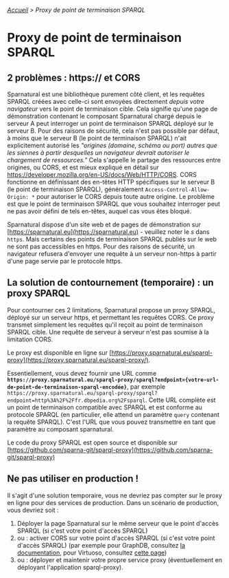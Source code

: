 _[Accueil](index.html) > Proxy de point de terminaison SPARQL_

# Proxy de point de terminaison SPARQL

## 2 problèmes : https:// et CORS

Sparnatural est une bibliothèque purement côté client, et les requêtes SPARQL créées avec celle-ci sont envoyées directement *depuis votre navigateur* vers le point de terminaison cible. Cela signifie qu'une page de démonstration contenant le composant Sparnatural chargé depuis le serveur A peut interroger un point de terminaison SPARQL déployé sur le serveur B. Pour des raisons de sécurité, cela n'est pas possible par défaut, à moins que le serveur B (le point de terminaison SPARQL) n'ait explicitement autorisé les *"origines (domaine, schéma ou port) autres que les siennes à partir desquelles un navigateur devrait autoriser le chargement de ressources."* Cela s'appelle le partage des ressources entre origines, ou CORS, et est mieux expliqué en détail sur https://developer.mozilla.org/en-US/docs/Web/HTTP/CORS. CORS fonctionne en définissant des en-têtes HTTP spécifiques sur le serveur B (le point de terminaison SPARQL), généralement `Access-Control-Allow-Origin: *` pour autoriser le CORS depuis toute autre origine. Le problème est que le point de terminaison SPARQL que vous souhaitez interroger peut ne pas avoir défini de tels en-têtes, auquel cas vous êtes bloqué.

Sparnatural dispose d'un site web et de pages de démonstration sur [https://sparnatural.eu](https://sparnatural.eu) - veuillez noter le *s* dans `https`. Mais certains des points de terminaison SPARQL publiés sur le web ne sont pas accessibles en https. Pour des raisons de sécurité, un navigateur refusera d'envoyer une requête à un serveur non-https à partir d'une page servie par le protocole https.

## La solution de contournement (temporaire) : un proxy SPARQL

Pour contourner ces 2 limitations, Sparnatural propose un proxy SPARQL, déployé sur un serveur https, et permettant les requêtes CORS. Ce proxy transmet simplement les requêtes qu'il reçoit au point de terminaison SPARQL cible. Une requête de serveur à serveur n'est pas soumise à la limitation CORS.

Le proxy est disponible en ligne sur [https://proxy.sparnatural.eu/sparql-proxy](https://proxy.sparnatural.eu/sparql-proxy/).

Essentiellement, vous devez fournir une URL comme **`https://proxy.sparnatural.eu/sparql-proxy/sparql?endpoint={votre-url-de-point-de-terminaison-sparql-encodée}`**, par exemple `https://proxy.sparnatural.eu/sparql-proxy/sparql?endpoint=http%3A%2F%2Ffr.dbpedia.org%2Fsparql`. Cette URL complète est un point de terminaison compatible avec SPARQL et est conforme au protocole SPARQL (en particulier, elle attend un paramètre `query` contenant la requête SPARQL). C'est l'URL que vous pouvez transmettre en tant que paramètre au composant sparnatural.

Le code du proxy SPARQL est open source et disponible sur [https://github.com/sparna-git/sparql-proxy](https://github.com/sparna-git/sparql-proxy)

## Ne pas utiliser en production !

Il s'agit d'une solution temporaire, vous ne devriez pas compter sur le proxy en ligne pour des services de production. Dans un scénario de production, vous devriez soit :
1. Déployer la page Sparnatural sur le même serveur que le point d'accès SPARQL (si c'est votre point d'accès SPARQL)
2. ou : activer CORS sur votre point d'accès SPARQL (si c'est votre point d'accès SPARQL) (par exemple pour GraphDB, consultez [la documentation](https://graphdb.ontotext.com/documentation/10.2/directories-and-config-properties.html?highlight=cors#workbench-properties), pour Virtuoso, consultez [cette page](https://vos.openlinksw.com/owiki/wiki/VOS/VirtTipsAndTricksCORsEnableSPARQLURLs))
4. ou : déployer et maintenir votre propre service proxy (éventuellement en déployant l'application sparql-proxy).
